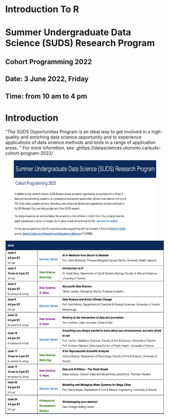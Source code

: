 # Introduction To R
# Summer Undergraduate Data Science (SUDS) Research Program

## Cohort Programming 2022
## Date: 3 June 2022, Friday 
## Time: from 10 am to 4 pm

# Introduction
"The SUDS Opportunities Program is an ideal way to get involved in a high-quality and enriching data science opportunity and to experience applications of data science methods and tools in a range of application areas. " For more informtion, see: ghttps://datasciences.utoronto.ca/suds-cohort-program-2022/

<div style="text-align:center">

<img src="DescrpImage1.png" alt="README1" width="450" height="250"/>

<img src="DescrpImage2.png" alt="README1" width="550" height="550"/>

<div style="text-align:center">
